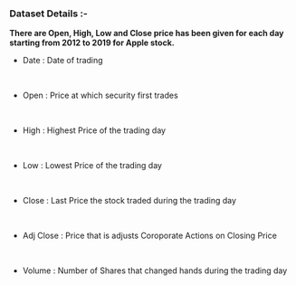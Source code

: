 ### Dataset Details :-

**There are Open, High, Low and Close price has been given for each day starting from 2012 to 2019 for Apple stock.** 


* Date : Date of trading 
<br>

* Open : Price at which security first trades
<br>

* High : Highest Price of the trading day
<br>

* Low : Lowest Price of the trading day
<br>

* Close : Last Price the stock traded during the trading day
<br>

* Adj Close : Price that is adjusts Coroporate Actions on Closing Price
<br>

* Volume : Number of Shares that changed hands during the trading day
